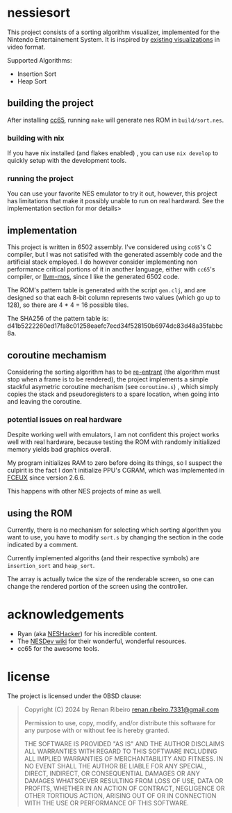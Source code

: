 
# nessiesort

This project consists of a sorting algorithm visualizer, implemented for the
Nintendo Entertainement System.
It is inspired by [existing visualizations](https://www.youtube.com/watch?v=vr5dCRHAgb)
in video format.

Supported Algorithms:
- Insertion Sort
- Heap Sort

## building the project

After installing [cc65](https://cc65.github.io/),
running `make` will generate nes ROM in `build/sort.nes`.

### building with nix

If you have nix installed (and flakes enabled) , you can use `nix develop` to quickly setup
with the development tools.

### running the project

You can use your favorite NES emulator to try it out,
however, this project has limitations that make it possibly
unable to run on real hardward. See the implementation section for mor details>

## implementation

This project is written in 6502 assembly.
I've considered using `cc65`'s C compiler, but I was not
satisifed with the generated assembly code and the artificial stack employed.
I do however consider implementing non performance critical portions of it in another language,
either with `cc65`'s compiler, or [llvm-mos](`https://llvm-mos.org/wiki/Welcome`), since
I like the generated 6502 code.

The ROM's pattern table is generated with the script `gen.clj`, and are designed so
that each 8-bit column represents two values (which go up to 128), so there are
4 * 4 = 16 possible tiles.

The SHA256 of the pattern table is: d41b5222260ed17fa8c01258eaefc7ecd34f528150b6974dc83d48a35fabbc8a.

## coroutine mechamism

Considering the sorting algorithm has to be [re-entrant](https://en.wikipedia.org/wiki/Reentrancy_(computing))
(the algorithm must stop when a frame is to be rendered), the project implements a simple stackful asymetric
coroutine mechanism (see `coroutine.s`) , which simply copies the stack and
pseudoregisters to a spare location, when going into and leaving the coroutine.

### potential issues on real hardware

Despite working well with emulators, I am not confident this project works well with
real hardware, because testing the ROM with randomly initialized memory yields
bad graphics overall.

My program initializes RAM to zero before doing its things, so I suspect the culpirit
is the fact I don't initialize PPU's CGRAM, which
was implemented in [FCEUX](https://www.emunations.com/updates/fceux) since version
2.6.6.

This happens with other NES projects of mine as well.

## using the ROM

Currently, there is no mechanism for selecting which sorting algorithm you want to use,
you have to modify `sort.s` by changing the section in the code indicated by a comment.

Currently implemented algoriths (and their respective symbols) are `insertion_sort` and `heap_sort`.

The array is actually twice the size of the renderable screen,
so one can change the rendered portion of the screen using the controller.

# acknowledgements

- Ryan (aka [NESHacker](https://www.youtube.com/@NesHacker)) for his incredible content.
- The [NESDev wiki](https://www.nesdev.org/wiki/Nesdev_Wiki) for their wonderful, wonderful resources.
- cc65 for the awesome tools.

# license

The project is licensed under the 0BSD clause:


> Copyright (C) 2024 by Renan Ribeiro <renan.ribeiro.7331@gmail.com>
> 
> Permission to use, copy, modify, and/or distribute this software for any purpose with or without fee is hereby granted.
> 
> THE SOFTWARE IS PROVIDED "AS IS" AND THE AUTHOR DISCLAIMS ALL WARRANTIES WITH REGARD TO THIS SOFTWARE INCLUDING ALL IMPLIED WARRANTIES OF MERCHANTABILITY AND FITNESS. IN NO EVENT SHALL THE AUTHOR BE LIABLE FOR ANY SPECIAL, DIRECT, INDIRECT, OR CONSEQUENTIAL DAMAGES OR ANY DAMAGES WHATSOEVER RESULTING FROM LOSS OF USE, DATA OR PROFITS, WHETHER IN AN ACTION OF CONTRACT, NEGLIGENCE OR OTHER TORTIOUS ACTION, ARISING OUT OF OR IN CONNECTION WITH THE USE OR PERFORMANCE OF THIS SOFTWARE.

